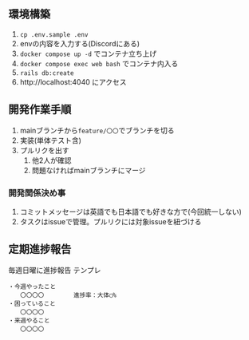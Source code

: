 ## 環境構築

1. `cp .env.sample .env`
2. envの内容を入力する(Discordにある)
3. `docker compose up -d` でコンテナ立ち上げ
4. `docker compose exec web bash` でコンテナ内入る
5. `rails db:create`
6. http://localhost:4040 にアクセス

## 開発作業手順

1. mainブランチから`feature/〇〇`でブランチを切る
2. 実装(単体テスト含)
3. プルリクを出す
   1. 他2人が確認
   2. 問題なければmainブランチにマージ
   
### 開発関係決め事
1. コミットメッセージは英語でも日本語でも好きな方で(今回統一しない)
2. タスクはissueで管理。プルリクには対象issueを紐づける
  
## 定期進捗報告
毎週日曜に進捗報告
テンプレ
```
・今週やったこと
　　〇〇〇〇　　　　　進捗率：大体◯%
・困っていること
　　〇〇〇〇
・来週やること
　　〇〇〇〇
```
